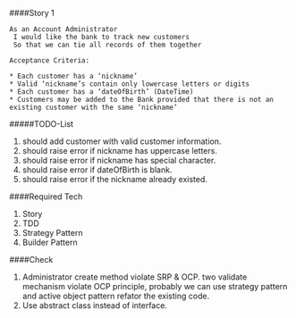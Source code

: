 ####Story 1

```
As an Account Administrator
 I would like the bank to track new customers
 So that we can tie all records of them together

Acceptance Criteria:

* Each customer has a ‘nickname’
* Valid ‘nickname’s contain only lowercase letters or digits
* Each customer has a ‘dateOfBirth’ (DateTime)
* Customers may be added to the Bank provided that there is not an existing customer with the same ‘nickname’

```

#####TODO-List

1. should add customer with valid customer information.
2. should raise error if nickname has uppercase letters.
3. should raise error if nickname has special character.
4. should raise error if dateOfBirth is blank.
5. should raise error if the nickname already existed.

####Required Tech

1. Story
2. TDD
3. Strategy Pattern
4. Builder Pattern

####Check

1. Administrator create method violate SRP & OCP. two validate mechanism violate OCP principle, probably we can use strategy pattern and active object pattern refator the existing code.
2. Use abstract class instead of interface.
